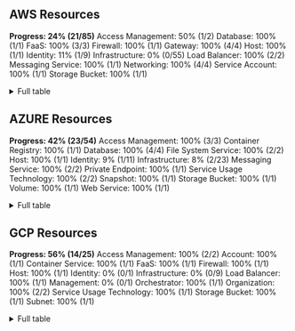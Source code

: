 ## AWS Resources

**Progress: 24% (21/85)**
Access Management: 50% (1/2)
Database: 100% (1/1)
FaaS: 100% (3/3)
Firewall: 100% (1/1)
Gateway: 100% (4/4)
Host: 100% (1/1)
Identity: 11% (1/9)
Infrastructure: 0% (0/55)
Load Balancer: 100% (2/2)
Messaging Service: 100% (1/1)
Networking: 100% (4/4)
Service Account: 100% (1/1)
Storage Bucket: 100% (1/1)

<details> <summary>Full table</summary>

| Category | Old Type | Type | Implemented? |
|---|---|---|---|
| Access Management | IAM Policy | AWS IAM Policy | Yes ✅ |
| Access Management | S3 Access Control List | AWS S3 Access Control List | No ❌ |
| Database | RDS Instance | AWS RDS Instance | Yes ✅ |
| FaaS | Lambda Event Source Mapping | AWS Lambda Event Source Mapping | Yes ✅ |
| FaaS | Lambda Function | AWS Lambda Function | Yes ✅ |
| FaaS | Lambda Layer | AWS Lambda Layer | Yes ✅ |
| Firewall | EC2 Security Group | AWS EC2 Security Group | Yes ✅ |
| Gateway | Internet Gateway | AWS Internet Gateway | Yes ✅ |
| Gateway | NAT Gateway | AWS NAT Gateway | Yes ✅ |
| Gateway | Transit Gateway | AWS Transit Gateway | Yes ✅ |
| Gateway | Transit Gateway Attachment | AWS Transit Gateway Attachment | Yes ✅ |
| Host | EC2 Instance | AWS EC2 Instance | Yes ✅ |
| Identity | Access Key |  | No ❌ |
| Identity | API Gateway Client Certificate |  | No ❌ |
| Identity | IAM User | AWS IAM User | Yes ✅ |
| Identity | EC2 Key Pair |  | No ❌ |
| Identity | IAM Group |  | No ❌ |
| Identity | IAM Policy Statement |  | No ❌ |
| Identity | IAM Principal |  | No ❌ |
| Identity | KMS Key Grant |  | No ❌ |
| Identity | S3 Bucket Policy Statement |  | No ❌ |
| Infrastructure | API Gateway Resource |  | No ❌ |
| Infrastructure | API Gateway REST API |  | No ❌ |
| Infrastructure | API Gateway Stage |  | No ❌ |
| Infrastructure | Auto Scaling Group |  | No ❌ |
| Infrastructure | Cloud Service Provider Account |  | No ❌ |
| Infrastructure | Config Configuration Recorder |  | No ❌ |
| Infrastructure | Config Delivery Channel |  | No ❌ |
| Infrastructure | DB Subnet Group |  | No ❌ |
| Infrastructure | DNS Record |  | No ❌ |
| Infrastructure | DynamoDB Table |  | No ❌ |
| Infrastructure | EBS Snapshot |  | No ❌ |
| Infrastructure | EBS Volume |  | No ❌ |
| Infrastructure | EC2 AMI |  | No ❌ |
| Infrastructure | EC2 Private IP |  | No ❌ |
| Infrastructure | EC2 Reserved Instance |  | No ❌ |
| Infrastructure | ECR Image |  | No ❌ |
| Infrastructure | ECR Repository |  | No ❌ |
| Infrastructure | ECR Repository Image |  | No ❌ |
| Infrastructure | ECS Cluster |  | No ❌ |
| Infrastructure | ECS Container |  | No ❌ |
| Infrastructure | ECS Container Definition |  | No ❌ |
| Infrastructure | ECS Container Instance |  | No ❌ |
| Infrastructure | ECS Service |  | No ❌ |
| Infrastructure | ECS Task |  | No ❌ |
| Infrastructure | ECS Task Definition |  | No ❌ |
| Infrastructure | EKS Cluster |  | No ❌ |
| Infrastructure | ELBv2 Listener |  | No ❌ |
| Infrastructure | Elastic IP |  | No ❌ |
| Infrastructure | Elasticsearch Domain |  | No ❌ |
| Infrastructure | ELB Listener |  | No ❌ |
| Infrastructure | EMR Cluster |  | No ❌ |
| Infrastructure | Inbound IP Permission |  | No ❌ |
| Infrastructure | IP Address |  | No ❌ |
| Infrastructure | IP Rule |  | No ❌ |
| Infrastructure | KMS Key |  | No ❌ |
| Infrastructure | KMS Key Alias |  | No ❌ |
| Infrastructure | Lambda Function Alias |  | No ❌ |
| Infrastructure | Launch Configuration |  | No ❌ |
| Infrastructure | Launch Template |  | No ❌ |
| Infrastructure | Launch Template Version |  | No ❌ |
| Infrastructure | Nameserver |  | No ❌ |
| Infrastructure | Network Endpoint |  | No ❌ |
| Infrastructure | RDS Cluster |  | No ❌ |
| Infrastructure | RDS Snapshot |  | No ❌ |
| Infrastructure | Redshift Cluster |  | No ❌ |
| Infrastructure | Route53 DNS Record |  | No ❌ |
| Infrastructure | Route53 DNS Zone |  | No ❌ |
| Infrastructure | Secrets Manager Secret |  | No ❌ |
| Infrastructure | Security Hub |  | No ❌ |
| Infrastructure | SQS Queue |  | No ❌ |
| Infrastructure | Systems Manager Instance |  | No ❌ |
| Infrastructure | Systems Manager Instance Patch |  | No ❌ |
| Infrastructure | VPC CIDR Block |  | No ❌ |
| Infrastructure | VPC IPv4 CIDR Block |  | No ❌ |
| Infrastructure | VPC IPv6 CIDR Block |  | No ❌ |
| Load Balancer | Elastic Load Balancer | AWS Elastic Load Balancer | Yes ✅ |
| Load Balancer | Elastic Load Balancer v2 | AWS Elastic Load Balancer v2 | Yes ✅ |
| Messaging Service | SNS Topic | AWS SNS Topic | Yes ✅ |
| Networking | EC2 Network Interface | AWS EC2 Network Interface | Yes ✅ |
| Networking | EC2 Subnet | AWS EC2 Subnet | Yes ✅ |
| Networking | VPC | AWS VPC | Yes ✅ |
| Networking | VPC Peering Connection | AWS VPC Peering Connection | Yes ✅ |
| Service Account | IAM Role | AWS IAM Role | Yes ✅ |
| Storage Bucket | S3 Bucket | AWS S3 Bucket | Yes ✅ |

</details>

## AZURE Resources

**Progress: 42% (23/54)**
Access Management: 100% (3/3)
Container Registry: 100% (1/1)
Database: 100% (4/4)
File System Service: 100% (2/2)
Host: 100% (1/1)
Identity: 9% (1/11)
Infrastructure: 8% (2/23)
Messaging Service: 100% (2/2)
Private Endpoint: 100% (1/1)
Service Usage Technology: 100% (2/2)
Snapshot: 100% (1/1)
Storage Bucket: 100% (1/1)
Volume: 100% (1/1)
Web Service: 100% (1/1)

<details> <summary>Full table</summary>

| Category | Old Type | Type | Implemented? |
|---|---|---|---|
| Access Management | Azure Resource Group | Azure Resource Group | Yes ✅ |
| Access Management | Azure Subscription | Azure Subscription | Yes ✅ |
| Access Management | Azure Tenant | Azure Tenant | Yes ✅ |
| Container Registry | Azure Container Registry | Azure Container Registry | Yes ✅ |
| Database | Azure Elastic Pool | Azure Elastic Pool | Yes ✅ |
| Database | Azure SQL Database | Azure SQL Database | Yes ✅ |
| Database | Azure SQL Server | Azure SQL Server | Yes ✅ |
| Database | Azure Storage Table |  | Yes ✅ |
| File System Service | Azure Storage File Service |  | Yes ✅ |
| File System Service | Azure Storage File Share |  | Yes ✅ |
| Host | Azure Virtual Machine | Azure Virtual Machine | Yes ✅ |
| Identity | Access Key |  | No ❌ |
| Identity | API Gateway Client Certificate |  | No ❌ |
| Identity | Azure AD Application |  | No ❌ |
| Identity | Azure AD Group |  | No ❌ |
| Identity | Azure AD Service Principal |  | No ❌ |
| Identity | Azure AD User |  | No ❌ |
| Identity | Azure Principal | Azure Principal | Yes ✅ |
| Identity | Azure Role |  | No ❌ |
| Identity | Azure Role Assignment |  | No ❌ |
| Identity | Azure Server AD Administrator |  | No ❌ |
| Identity | EC2 Key Pair |  | No ❌ |
| Infrastructure | Azure Cosmos DB Account | Azure Cosmos DB Account | Yes ✅ |
| Infrastructure | Azure Cosmos DB Account Failover Policy |  | No ❌ |
| Infrastructure | Azure Cosmos DB Cassandra Keyspace |  | No ❌ |
| Infrastructure | Azure Cosmos DB Cassandra Table |  | No ❌ |
| Infrastructure | Azure Cosmos DB CORS Policy |  | No ❌ |
| Infrastructure | Azure Cosmos DB Location |  | No ❌ |
| Infrastructure | Azure Cosmos DB MongoDB Collection |  | No ❌ |
| Infrastructure | Azure Cosmos DB MongoDB Database |  | No ❌ |
| Infrastructure | Azure Cosmos DB Private Endpoint Connection |  | No ❌ |
| Infrastructure | Azure Cosmos DB SQL Container |  | No ❌ |
| Infrastructure | Azure Cosmos DB SQL Database | Azure Cosmos DB SQL Database | Yes ✅ |
| Infrastructure | Azure Cosmos DB Table Resource |  | No ❌ |
| Infrastructure | Azure Cosmos DB Virtual Network Rule |  | No ❌ |
| Infrastructure | Azure Data Disk |  | No ❌ |
| Infrastructure | Azure Database Threat Detection Policy |  | No ❌ |
| Infrastructure | Azure Failover Group |  | No ❌ |
| Infrastructure | Azure Function |  | No ❌ |
| Infrastructure | Azure Recoverable Database |  | No ❌ |
| Infrastructure | Azure Replication Link |  | No ❌ |
| Infrastructure | Azure Restorable Dropped Database |  | No ❌ |
| Infrastructure | Azure Restore Point |  | No ❌ |
| Infrastructure | Azure Server DNS Alias |  | No ❌ |
| Infrastructure | Azure Transparent Data Encryption |  | No ❌ |
| Messaging Service | Azure Storage Queue | Azure Storage Queue | Yes ✅ |
| Messaging Service | Azure Storage Queue Service | Azure Storage Queue Service | Yes ✅ |
| Private Endpoint | Azure Storage Account | Azure Storage Account | Yes ✅ |
| Service Usage Technology | Azure Storage Blob Service | Azure Storage Blob Service | Yes ✅ |
| Service Usage Technology | Azure Storage Table Service |  | Yes ✅ |
| Snapshot | Azure Snapshot | Azure Snapshot | Yes ✅ |
| Storage Bucket | Azure Storage Blob Container |  | Yes ✅ |
| Volume | Azure Disk | Azure Disk | Yes ✅ |
| Web Service | Azure App Service | Azure App Service | Yes ✅ |

</details>

## GCP Resources

**Progress: 56% (14/25)**
Access Management: 100% (2/2)
Account: 100% (1/1)
Container Service: 100% (1/1)
FaaS: 100% (1/1)
Firewall: 100% (1/1)
Host: 100% (1/1)
Identity: 0% (0/1)
Infrastructure: 0% (0/9)
Load Balancer: 100% (1/1)
Management: 0% (0/1)
Orchestrator: 100% (1/1)
Organization: 100% (2/2)
Service Usage Technology: 100% (1/1)
Storage Bucket: 100% (1/1)
Subnet: 100% (1/1)

<details> <summary>Full table</summary>

| Category | Old Type | Type | Implemented? |
|---|---|---|---|
| Access Management | GCP Service Account | GCP Service Account | Yes ✅ |
| Access Management | GCP Service Account Key | GCP Service Account Key | Yes ✅ |
| Account | GCP Project | GCP Project | Yes ✅ |
| Container Service | GCP Cloud Run Service | GCP Cloud Run Service | Yes ✅ |
| FaaS | GCP Cloud Function | GCP Cloud Function | Yes ✅ |
| Firewall | GCP Firewall | GCP Firewall | Yes ✅ |
| Host | GCP Instance | GCP Compute Instance | Yes ✅ |
| Identity | GCP IAM Policy |  | No ❌ |
| Infrastructure | GCP Compute Target Pool |  | No ❌ |
| Infrastructure | GCP DNS Record Set |  | No ❌ |
| Infrastructure | GCP DNS Zone |  | No ❌ |
| Infrastructure | GCP IP Rule |  | No ❌ |
| Infrastructure | GCP Network Interface |  | No ❌ |
| Infrastructure | GCP Network Interface Access Config |  | No ❌ |
| Infrastructure | GCP Network Tag |  | No ❌ |
| Infrastructure | GCP VPC |  | No ❌ |
| Infrastructure | IP Range |  | No ❌ |
| Load Balancer | GCP Forwarding Rule | GCP Load Balancing Forwarding Rule | Yes ✅ |
| Management | GCP Bucket Label |  | No ❌ |
| Orchestrator | GKE Cluster | GCP Kubernetes Engine (GKE) Cluster | Yes ✅ |
| Organization | GCP Folder | GCP Folder | Yes ✅ |
| Organization | GCP Organization | GCP Organization | Yes ✅ |
| Service Usage Technology | GCP IAM Role | GCP IAM Role | Yes ✅ |
| Storage Bucket | GCP Bucket | GCP Bucket | Yes ✅ |
| Subnet | GCP Subnet | GCP Subnet | Yes ✅ |

</details>
